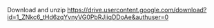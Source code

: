 Download and unzip https://drive.usercontent.google.com/download?id=1_ZNkc6_tHd6zqYvnyVG0PbRJiiqDDoAe&authuser=0